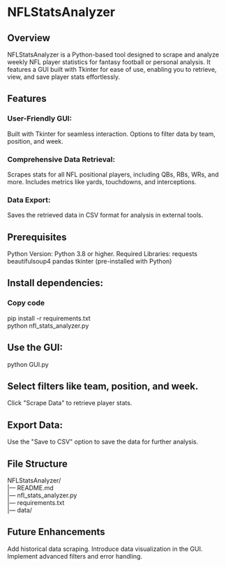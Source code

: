 # NFLStatsAnalyzer
## Overview
NFLStatsAnalyzer is a Python-based tool designed to scrape and analyze weekly NFL player statistics for fantasy football or personal analysis. It features a GUI built with Tkinter for ease of use, enabling you to retrieve, view, and save player stats effortlessly.

## Features
### User-Friendly GUI:
Built with Tkinter for seamless interaction.
Options to filter data by team, position, and week.

### Comprehensive Data Retrieval:
Scrapes stats for all NFL positional players, including QBs, RBs, WRs, and more.
Includes metrics like yards, touchdowns, and interceptions.

### Data Export:
Saves the retrieved data in CSV format for analysis in external tools.

## Prerequisites
Python Version: Python 3.8 or higher.
Required Libraries:
requests
beautifulsoup4
pandas
tkinter (pre-installed with Python)

## Install dependencies:
### Copy code
pip install -r requirements.txt  
python nfl_stats_analyzer.py  

## Use the GUI:
python GUI.py

## Select filters like team, position, and week.
Click "Scrape Data" to retrieve player stats.

## Export Data:
Use the "Save to CSV" option to save the data for further analysis.

## File Structure
NFLStatsAnalyzer/  
|— README.md  
|— nfl_stats_analyzer.py  
|— requirements.txt  
|— data/  

## Future Enhancements
Add historical data scraping.
Introduce data visualization in the GUI.
Implement advanced filters and error handling.
